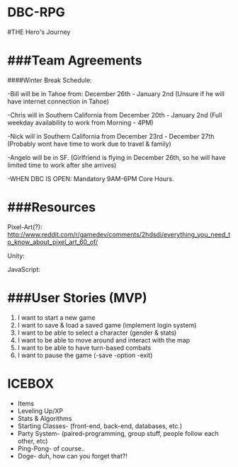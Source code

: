 DBC-RPG
=======

#THE Hero's Journey

###Team Agreements
===============
####Winter Break Schedule: 

-Bill will be in Tahoe from: December 26th - January 2nd (Unsure if he will have internet connection in Tahoe)

-Chris will in Southern California from December 20th - January 2nd (Full weekday availability to work from Morning - 4PM)

-Nick will in Southern California from December 23rd - December 27th (Probably wont have time to work due to travel & family)

-Angelo will be in SF. (Girlfriend is flying in December 26th, so he will have limited time to work after she arrives)

-WHEN DBC IS OPEN: Mandatory 9AM-6PM Core Hours.

###Resources
=========
Pixel-Art(?): http://www.reddit.com/r/gamedev/comments/2hdsdi/everything_you_need_to_know_about_pixel_art_60_of/

Unity:

JavaScript:



###User Stories (MVP)
==================
<ol>
  <li>I want to start a new game</li>
  <li>I want to save & load a saved game (implement login system)</li>
  <li>I want to be able to select a character (gender & stats)</li>
  <li>I want to be able to move around and interact with the map</li>
  <li>I want to be able to have turn-based combats</li>
  <li>I want to pause the game (-save -option -exit)</li>
</ol>

ICEBOX
======
- Items
- Leveling Up/XP
- Stats & Algorithms
- Starting Classes- (front-end, back-end, databases, etc.)
- Party System- (paired-programming, group stuff, people follow each other, etc)
- Ping-Pong- of course..
- Doge- duh, how can you forget that?!
